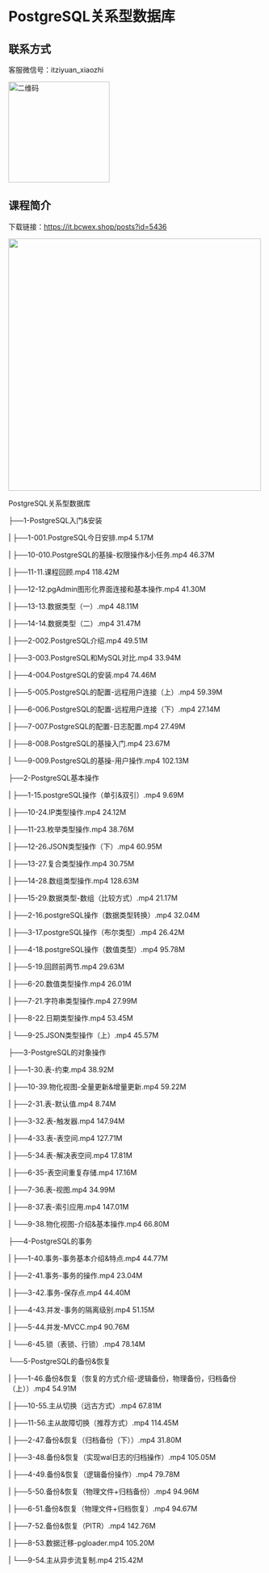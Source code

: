 # PostgreSQL关系型数据库

## 联系方式

客服微信号：itziyuan_xiaozhi

<img src="https://ziyuanyun.oss-cn-guangzhou.aliyuncs.com/common/20240614073449/666b82192834a.jpg" width="200" height="200" alt="二维码">

## 课程简介

下载链接：https://it.bcwex.shop/posts?id=5436

<img src="https://ziyuanyun.oss-cn-guangzhou.aliyuncs.com/yun/20241201162107/674c1c730fc42.jpg" width="500" alt="">

  PostgreSQL关系型数据库



 ├──1-PostgreSQL入门&amp;安装

 | ├──1-001.PostgreSQL今日安排.mp4 5.17M

 | ├──10-010.PostgreSQL的基操-权限操作&amp;小任务.mp4 46.37M

 | ├──11-11.课程回顾.mp4 118.42M

 | ├──12-12.pgAdmin图形化界面连接和基本操作.mp4 41.30M

 | ├──13-13.数据类型（一）.mp4 48.11M

 | ├──14-14.数据类型（二）.mp4 31.47M

 | ├──2-002.PostgreSQL介绍.mp4 49.51M

 | ├──3-003.PostgreSQL和MySQL对比.mp4 33.94M

 | ├──4-004.PostgreSQL的安装.mp4 74.46M

 | ├──5-005.PostgreSQL的配置-远程用户连接（上）.mp4 59.39M

 | ├──6-006.PostgreSQL的配置-远程用户连接（下）.mp4 27.14M

 | ├──7-007.PostgreSQL的配置-日志配置.mp4 27.49M

 | ├──8-008.PostgreSQL的基操入门.mp4 23.67M

 | └──9-009.PostgreSQL的基操-用户操作.mp4 102.13M

 ├──2-PostgreSQL基本操作

 | ├──1-15.postgreSQL操作（单引&amp;双引）.mp4 9.69M

 | ├──10-24.IP类型操作.mp4 24.12M

 | ├──11-23.枚举类型操作.mp4 38.76M

 | ├──12-26.JSON类型操作（下）.mp4 60.95M

 | ├──13-27.复合类型操作.mp4 30.75M

 | ├──14-28.数组类型操作.mp4 128.63M

 | ├──15-29.数据类型-数组（比较方式）.mp4 21.17M

 | ├──2-16.postgreSQL操作（数据类型转换）.mp4 32.04M

 | ├──3-17.postgreSQL操作（布尔类型）.mp4 26.42M

 | ├──4-18.postgreSQL操作（数值类型）.mp4 95.78M

 | ├──5-19.回顾前两节.mp4 29.63M

 | ├──6-20.数值类型操作.mp4 26.01M

 | ├──7-21.字符串类型操作.mp4 27.99M

 | ├──8-22.日期类型操作.mp4 53.45M

 | └──9-25.JSON类型操作（上）.mp4 45.57M

 ├──3-PostgreSQL的对象操作

 | ├──1-30.表-约束.mp4 38.92M

 | ├──10-39.物化视图-全量更新&amp;增量更新.mp4 59.22M

 | ├──2-31.表-默认值.mp4 8.74M

 | ├──3-32.表-触发器.mp4 147.94M

 | ├──4-33.表-表空间.mp4 127.71M

 | ├──5-34.表-解决表空间.mp4 17.81M

 | ├──6-35-表空间重复存储.mp4 17.16M

 | ├──7-36.表-视图.mp4 34.99M

 | ├──8-37.表-索引应用.mp4 147.01M

 | └──9-38.物化视图-介绍&amp;基本操作.mp4 66.80M

 ├──4-PostgreSQL的事务

 | ├──1-40.事务-事务基本介绍&amp;特点.mp4 44.77M

 | ├──2-41.事务-事务的操作.mp4 23.04M

 | ├──3-42.事务-保存点.mp4 44.40M

 | ├──4-43.并发-事务的隔离级别.mp4 51.15M

 | ├──5-44.并发-MVCC.mp4 90.76M

 | └──6-45.锁（表锁、行锁）.mp4 78.14M

 └──5-PostgreSQL的备份&amp;恢复

 | ├──1-46.备份&amp;恢复（恢复的方式介绍-逻辑备份，物理备份，归档备份（上））.mp4 54.91M

 | ├──10-55.主从切换（远古方式）.mp4 67.81M

 | ├──11-56.主从故障切换（推荐方式）.mp4 114.45M

 | ├──2-47.备份&amp;恢复（归档备份（下））.mp4 31.80M

 | ├──3-48.备份&amp;恢复（实现wal日志的归档操作）.mp4 105.05M

 | ├──4-49.备份&amp;恢复（逻辑备份操作）.mp4 79.78M

 | ├──5-50.备份&amp;恢复（物理文件+归档备份）.mp4 94.96M

 | ├──6-51.备份&amp;恢复（物理文件+归档恢复）.mp4 94.67M

 | ├──7-52.备份&amp;恢复（PITR）.mp4 142.76M

 | ├──8-53.数据迁移-pgloader.mp4 105.20M

 | └──9-54.主从异步流复制.mp4 215.42M

  